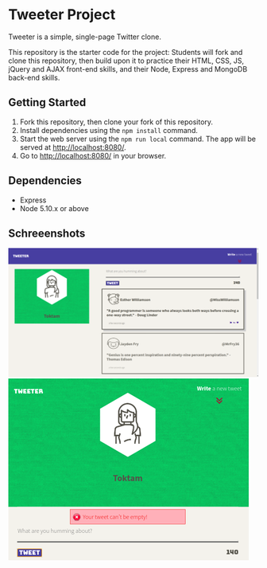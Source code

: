 # Tweeter Project

Tweeter is a simple, single-page Twitter clone.

This repository is the starter code for the project: Students will fork and clone this repository, then build upon it to practice their HTML, CSS, JS, jQuery and AJAX front-end skills, and their Node, Express and MongoDB back-end skills.

## Getting Started

1. Fork this repository, then clone your fork of this repository.
2. Install dependencies using the `npm install` command.
3. Start the web server using the `npm run local` command. The app will be served at <http://localhost:8080/>.
4. Go to <http://localhost:8080/> in your browser.

## Dependencies

- Express
- Node 5.10.x or above

## Schreeenshots

!["Screenshot of tweets with hover in desktop view"](https://github.com/toktamm/tweeter/blob/master/docs/Tweets%20with%20hover.png?raw=true)
!["Screenshot of error message in mobile view"](https://github.com/toktamm/tweeter/blob/master/docs/tweet%20error%20in%20mobile%20view.png?raw=true)

